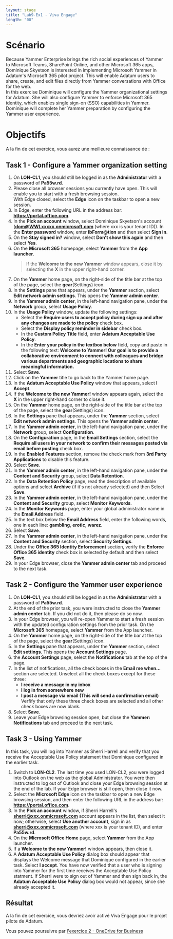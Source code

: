 ```yaml
---
layout: stage
title: "Lab9-Ex1 - Viva Engage"
length: "00"
---
```

# Scénario
Because Yammer Enterprise brings the rich social experiences of Yammer to Microsoft Teams, SharePoint Online, and other Microsoft 365 apps, Dominique Skyetson is interested in implementing Microsoft Yammer in Adatum's Microsoft 365 pilot project. This will enable Adatum users to share, create, and edit files directly from Yammer conversations with Office for the web.  
In this exercise Dominique will configure the Yammer organizational settings for Adatum. She will also configure Yammer to enforce Microsoft 365 identity, which enables single sign-on (SSO) capabilities in Yammer. Dominique will complete her Yammer preparation by configuring the Yammer user experience.

# Objectifs
A la fin de cet exercice, vous aurez une meilleure connaissance de :


## Task 1 - Configure a Yammer organization setting
1. On **LON-CL1**, you should still be logged in as the **Administrator** with a password of **Pa55w.rd**.
1. Please close all browser sessions you currently have open. This will enable you to start with a fresh browsing session.  
	With Edge closed, select the **Edge** icon on the taskbar to open a new session. 
1. In Edge, enter the following URL in the address bar: **https://portal.office.com**.
1. In the **Pick an account** window, select Dominique Skyetson's account (**dom@WWLxxxxx.onmicrosoft.com** (where xxx is your tenant ID)). In the **Enter password** window, enter **ibForm@tion** and then select **Sign in**.
1. On the **Stay signed in?** window, select **Don't show this again** and then select **Yes**.
1. On the **Microsoft 365** homepage, select **Yammer** from the **App launcher**.  
	>If the **Welcome to the new Yammer** window appears, close it by selecting the **X** in the upper right-hand corner.
1. On the **Yammer** home page, on the right-side of the title bar at the top of the page, select the **gear**(Settings) icon.
1. In the **Settings** pane that appears, under the **Yammer** section, select **Edit network admin settings**. This opens the **Yammer admin center**.
1. In the **Yammer admin center**, in the left-hand navigation pane, under the **Network** group, select **Usage Policy**.
1. In the **Usage Policy** window, update the following settings:  
	- Select the **Require users to accept policy during sign up and after any changes are made to the policy** check box.
	- Select the **Display policy reminder in sidebar** check box.
	- In the **Custom Policy Title** field, enter **Adatum Acceptable Use Policy**.
	- In the **Enter your policy in the textbox below** field, copy and paste in the following text: **Welcome to Yammer! Our goal is to provide a collaborative environment to connect with colleagues and bridge various departments and geographic locations to share meaningful information.**
1. Select **Save**.
1. Click on the **Yammer** title to go back to the Yammer home page.
1. In the **Adatum Acceptable Use Policy** window that appears, select **I Accept**. 
1. If the **Welcome to the new Yammer!** window appears again, select the **X** in the upper right-hand corner to close it.
1. On the **Yammer** home page, on the right-side of the title bar at the top of the page, select the **gear**(Settings) icon.
1. In the **Settings** pane that appears, under the **Yammer** section, select **Edit network admin settings**. This opens the **Yammer admin center**.
1. In the **Yammer admin center**, in the left-hand navigation pane, under the **Network** group, select **Configuration**.
1. On the **Configuration** page, in the **Email Settings** section, select the **Require all users in your network to confirm their messages posted via email before posting** check box.
1. In the **Enabled Features** section, remove the check mark from **3rd Party Applications** to disable this feature.
1. Select **Save**.
1. In the **Yammer admin center**, in the left-hand navigation pane, under the **Content and Security** group, select **Data Retention**.
1. In the **Data Retention Policy** page, read the description of available options and select **Archive** (if it's not already selected) and then Select **Save**.
1. In the **Yammer admin center**, in the left-hand navigation pane, under the **Content and Security** group, select **Monitor Keywords**.
1. In the **Monitor Keywords** page, enter your global administrator name in the **Email Address** field.
1. In the text box below the **Email Address**  field, enter the following words, one in each line: **gambling**, **erotic**, **warez**.
1. Select **Save**.
1. In the **Yammer admin center**, in the left-hand navigation pane, under the **Content and Security** section, select **Security Settings**.
1. Under the **Office 365 Identity Enforcement** section, verify the **Enforce Office 365  identity** check box is selected by default and then select **Save**.
1. In your Edge browser, close the **Yammer admin center** tab and proceed to the next task.

## Task 2 - Configure the Yammer user experience
1. On **LON-CL1**, you should still be logged in as the **Administrator** with a password of **Pa55w.rd**.
1. At the end of the prior task, you were instructed to close the **Yammer admin center** tab. If you did not do it, then please do so now.
1. In your Edge browser, you will re-open Yammer to start a fresh session with the updated configuration settings from the prior task. On the **Microsoft 365** homepage, select **Yammer** from the App launcher.
1. On the **Yammer** home page, on the right-side of the title bar at the top of the page, select the **gear**(Settings) icon.
1. In the **Settings** pane that appears, under the **Yammer** section, select **Edit settings**. This opens the **Account Settings** page.
1. the **Account Settings** page, select the **Notifications** tab at the top of the page.
1. In the list of notifications, all the check boxes in the **Email me when...** section are selected. Unselect all the check boxes except for these three:  
	- **I receive a message in my inbox**
	- **I log in from somewhere new**
	- **I post a message via email (This will send a confirmation email)**  
	Verfify that only these three check boxes are selected and all other check boxes are now blank.
1. Select **Save**.
1. Leave your Edge browsing session open, but close the **Yammer: Notifications** tab and proceed to the next task.

## Task 3 - Using Yammer
In this task, you will log into Yammer as Sherri Harrell and verify that you receive the Acceptable Use Policy statement that Dominique configured in the earlier task.
1. Switch to **LON-CL2**. The last time you used LON-CL2, you were logged into Outlook on the web as the global Administrator. You were then instructed to log out of Outlook and close your Edge browsing session at the end of the lab. If your Edge browser is still open, then close it now.
1. Select the **Microsoft Edge** icon on the taskbar to open a new Edge browsing session, and then enter the following URL in the address bar: **https://portal.office.com**.
1. In the **Pick an account** window, if Sherri Harrell's **sherri@xxx.onmicrosoft.com** account appears in the list, then select it now; otherwise, select **Use another account**, sign in as **sherri@xxx.onmicrosoft.com** (where xxx is your tenant ID), and enter **Pa55w.rd**.
1. On the **Microsoft Office Home** page, select **Yammer** from the App launcher.
1. If a **Welcome to the new Yammer!** window appears, then close it.
1. A **Adatum Acceptable Use Policy** dialog box should appear that displays the Welcome message that Dominique configured in the earlier task. Select **I accept**.
	You have now verified that a user who is signing into Yammer for the first time receives the Acceptable Use Policy statment. If Sherri were to sign out of Yammer and then sign back in, the **Adatum Acceptable Use Policy** dialog box would not appear, since she already accepted it.

## Résultat
A la fin de cet exercice, vous devriez avoir activé Viva Engage pour le projet pilote de Adatum.

Vous pouvez poursuivre par [l'exercice 2 - OneDrive for Business](lab9e2)